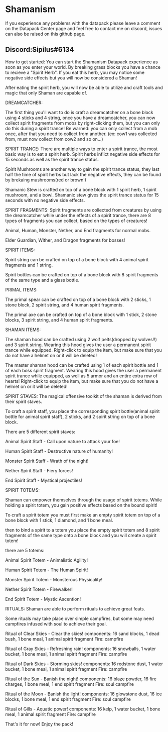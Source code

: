 # Shamanism
If you experience any problems with the datapack please leave a comment on the Datapack Center page and feel free to contact me on discord, issues can also be raised on this github page.

Discord:Sipilus#6134
----------------------------------------------------------------
How to get started:
You can start the Shamanism Datapack experience as soon as you enter your world. By breaking grass blocks you have a chance to recieve a "Spirit Herb". If you eat this herb, you may notice some negative side effects but you will now be considered a Shaman!

After eating the spirit herb, you will now be able to utilize and craft tools and magic that only Shaman are capable of.

DREAMCATCHER:

The first thing you'll want to do is craft a dreamcatcher on a bone block using 4 sticks and 4 string, once you have a dreamcatcher, you can now collect spirit fragments from mobs by right-clicking them, but you can only do this during a spirit trance! Be warned: you can only collect from a mob once, after that you need to collect from another. (ex: cow1 was collected from, must now collect from cow2 and so on...)

SPIRIT TRANCE:
There are multiple ways to enter a spirit trance, the most basic way is to eat a spirit herb. Spirit herbs inflict negative side effects for 15 seconds as well as the spirit trance status.

Spirit Mushrooms are another way to gain the spirit trance status, they last half the time of spirit herbs but lack the negative effects, they can be found by brekaing mushrooms(red or brown!)

Shamanic Stew is crafted on top of a bone block with 1 spirit herb, 1 spirit mushroom, and a bowl. Shamanic stew gives the spirit trance status for 15 seconds with no negative side effects.

SPIRIT FRAGMENTS:
Spirit fragments are collected from creatures by using the dreamcatcher while under the effects of a spirit trance, there are 8 types of fragments you can collect, based on the types of creatures!

Animal, Human, Monster, Nether, and End fragments for normal mobs.

Elder Guardian, Wither, and Dragon fragments for bosses!

SPIRIT ITEMS:

Spirit string can be crafted on top of a bone block with 4 animal spirit fragments and 1 string.

Spirit bottles can be crafted on top of a bone block with 8 spirit fragments of the same type and a glass bottle.

PRIMAL ITEMS:

The primal spear can be crafted on top of a bone block with 2 sticks, 1 stone block, 2 spirit string, and 4 human spirit fragments.

The primal axe can be crafted on top of a bone block with 1 stick, 2 stone blocks, 3 spirit string, and 4 human spirit fragments.

SHAMAN ITEMS:

The shaman hood can be crafted using 2 wolf pelts(dropped by wolves!!) and 3 spirit string. Wearing this hood gives the user a permanent spirit trance while equipped. Right-click to equip the item, but make sure that you do not have a helmet on or it will be deleted!

The master shaman hood can be crafted using 1 of each spirit bottle and 1 of each boss spirit fragment. Wearing this hood gives the user a permanent spirit trance while equipped, as well as 5 armor and an entire extra row of hearts! Right-click to equip the item, but make sure that you do not have a helmet on or it will be deleted!

SPIRIT STAVES:
The magical offensive toolkit of the shaman is derived from their spirit staves.

To craft a spirit staff, you place the corresponding spirit bottle(animal spirit bottle for animal spirit staff), 2 sticks, and 2 spirit string on top of a bone block.

There are 5 different spirit staves:

Animal Spirit Staff - Call upon nature to attack your foe!

Human Spirit Staff - Destructive nature of humanity!

Monster Spirit Staff - Wrath of the night!

Nether Spirit Staff - Fiery forces!

End Spirit Staff - Mystical projectiles!

SPIRIT TOTEMS:

Shaman can empower themselves through the usage of spirit totems.
While holding a spirit totem, you gain positive effects based on the bound spirit!

To craft a spirit totem you must first make an empty spirit totem on top of a bone block with 1 stick, 1 diamond, and 1 bone meal.

then to bind a spirit to a totem you place the empty spirit totem and 8 spirit fragments of the same type onto a bone block and you will create a spirit totem!

there are 5 totems:

Animal Spirit Totem - Animalistic Agility!

Human Spirit Totem - The Human Spirit!

Monster Spirit Totem - Monsterous Physicality!

Nether Spirit Totem - Firewalker!

End Spirit Totem - Mystic Ascention!

RITUALS:
Shaman are able to perform rituals to achieve great feats.

Some rituals may take place over simple campfires, but some may need campfires infused with soul to achieve their goal.

Ritual of Clear Skies - Clear the skies!
components: 16 sand blocks, 1 dead bush, 1 bone meal, 1 animal spirit fragment
Fire: campfire

Ritual of Gray Skies - Refreshing rain!
components: 16 snowballs, 1 water bucket, 1 bone meal, 1 animal spirit fragment
Fire: campfire

Ritual of Dark Skies - Storming skies!
components: 16 redstone dust, 1 water bucket, 1 bone meal, 1 animal spirit fragment
Fire: campfire

Ritual of the Sun - Banish the night!
components: 16 blaze powder, 16 fire charges, 1 bone meal, 1 end spirit fragment
Fire: soul campfire

Ritual of the Moon - Banish the light!
components: 16 glowstone dust, 16 ice blocks, 1 bone meal, 1 end spirit fragment
Fire: soul campfire

Ritual of Gills - Aquatic power!
components: 16 kelp, 1 water bucket, 1 bone meal, 1 animal spirit fragment
Fire: campfire

That's it for now! Enjoy the pack!











